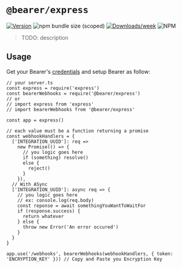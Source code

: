 # `@bearer/express`

[![Version](https://img.shields.io/npm/v/@bearer/express.svg)](https://npmjs.org/package/@bearer/express)
![npm bundle size (scoped)](https://img.shields.io/bundlephobia/minzip/@bearer/express.svg)
[![Downloads/week](https://img.shields.io/npm/dw/@bearer/express.svg)](https://npmjs.org/package/@bearer/express)
![NPM](https://img.shields.io/npm/l/@bearer/express)

> TODO: description

## Usage

Get your Bearer's [credentials](https://app.bearer.sh/keys) and setup Bearer as follow:

```tsx
// your server.ts
const express = require('express')
const bearerWebhooks = require('@bearer/express')
// or
// import express from 'express'
// import bearerWebhooks from '@bearer/express'

const app = express()

// each value must be a function returning a promise
const webhookHandlers = {
  ['INTEGRATION_UUID']: req =>
    new Promise(() => {
      // you logic goes here
      if (something) resolve()
      else {
        reject()
      }
    }),
  // With ASync
  ['INTEGRATION_UUID']: async req => {
    // you logic goes here
    // ex: console.log(req.body)
    const reponse = await somethingYouWantToWaitFor
    if (response.success) {
      return whatever
    } else {
      throw new Error('An error occured')
    }
  }
}

app.use('/webhooks', bearerWebhooks(webhookHandlers, { token: 'ENCRYPTION_KEY' })) // Copy and Paste you Encryption Key
```

